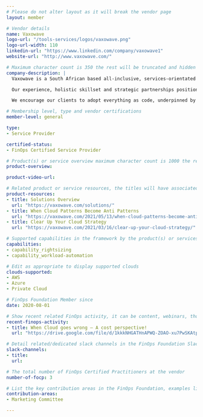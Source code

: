```yaml
---
# Please do not alter layout as it will break the vendor page
layout: member

# Vendor details
name: Vaxowave
logo-url: "/tools-services/logos/vaxowave.png"
logo-url-width: 110
linkedin-url: "https://www.linkedin.com/company/vaxowave1"
website-url: "http://www.vaxowave.com/"

# Maximum character count is 350 the rest will be truncated and hidden automatically on your page
company-description: |
  Vaxowave is a South African based all-inclusive, services-orientated digital technology company specialising in multi-cloud solutions, technology transformations and consulting services which enables us to lead companies into the technological future.

  Our experience, holistic skillset and strategic partnerships position us perfectly to successfully provide custom-tailored technology solutions, supported by the necessary advisory, project management and services capability. This is enabled through our understanding of the balance of stability, cost, efficiency, future-proofing and user experience.

  We encourage our clients to adopt everything as code, underpinned by mastering software engineering practices. This should provide benefit of increased speed of delivery, improved reliability, scalability and improvements in security and risk posture.

# Membership level, type and vendor certifications
member-level: general

type:
- Service Provider

certified-status:
- FinOps Certified Service Provider

# Product(s) or service overview maximum character count is 1000 the rest will be truncated and hidden automatically on your page
product-overview:

product-video-url:

# Related product or service resources, the titles will have associated URLs, e.g. product
product-resources:
- title: Solutions Overview
  url: "https://vaxowave.com/solutions/"
- title: When Cloud Patterns Become Anti Patterns
  url: "https://vaxowave.com/2021/05/13/when-cloud-patterns-become-anti-patterns/"
- title: Clear Up Your Cloud Strategy
  url: "https://vaxowave.com/2021/03/16/clear-up-your-cloud-strategy/"

# Supported capabilities in the framework by the product(s) or services. Match the page-identifier per capability in order for the capability to show up on the vendor page.
capabilities:
- capability_rightsizing
- capability_workload-automation

# Edit as appropriate to display supported clouds
clouds-supported:
- AWS
- Azure
- Private Cloud

# FinOps Foundation Member since
date: 2020-08-01

# Show recent related FinOps activity, it can be content, webinars, thought leadership and include external links
recent-finops-activity:
- title: When Cloud goes wrong – A cost perspective!
  url: "https://drive.google.com/file/d/1kkkNHGATHnAPWQ-ZOAO-xu7PwSKAtpuf/view"

# Detail related/dedicated slack channels in the FinOps Foundation Slack
slack-channels:
- title:
  url:

# The total number of FinOps Certified Practitioners at the vendor
number-of-focp: 3

# List the key contribution areas in the FinOps Foundation, examples listed
contribution-areas:
- Marketing Committee

---
```

